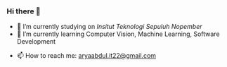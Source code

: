### Hi there 👋

<!-- **marunfaiv/marunfaiv** is a ✨ _special_ ✨ repository because its `README.md` (this file) appears on your GitHub profile. -->

<!-- Here are some ideas to get you started: -->

- 🔭 I’m currently studying on *Insitut Teknologi Sepuluh Nopember*
- 🌱 I’m currently learning Computer Vision, Machine Learning, Software Development
<!-- - 👯 I’m looking to collaborate on ... -->
<!-- - 🤔 I’m looking for help with ... -->
<!-- - 💬 Ask me about ... -->
- 📫 How to reach me: aryaabdul.it22@gmail.com
<!-- - 😄 Pronouns: ... -->
<!-- - ⚡ Fun fact: ... -->
